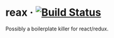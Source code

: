 # reax · [![Build Status](https://travis-ci.org/BurningLutz/reax.svg?branch=master)](https://travis-ci.org/BurningLutz/reax)
Possibly a boilerplate killer for react/redux.
